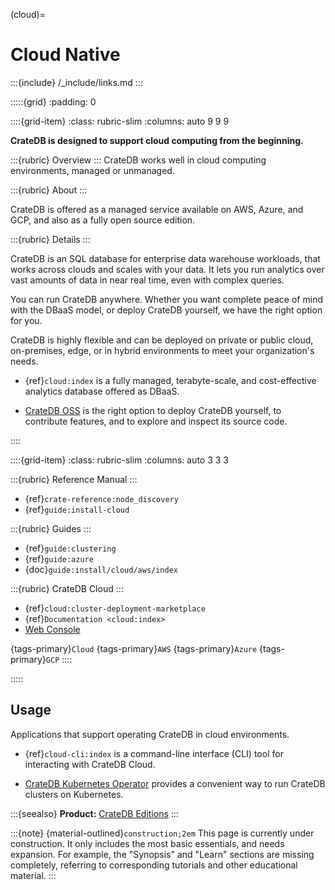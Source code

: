 (cloud)=
# Cloud Native

:::{include} /_include/links.md
:::


:::::{grid}
:padding: 0

::::{grid-item}
:class: rubric-slim
:columns: auto 9 9 9

**CrateDB is designed to support cloud computing from the beginning.**

:::{rubric} Overview
:::
CrateDB works well in cloud computing environments, managed or unmanaged.

:::{rubric} About
:::

CrateDB is offered as a managed service available on AWS, Azure, and GCP, and also
as a fully open source edition.

:::{rubric} Details
:::

CrateDB is an SQL database for enterprise data warehouse workloads,
that works across clouds and scales with your data.
It lets you run analytics over vast amounts of data in near real time,
even with complex queries.

You can run CrateDB anywhere. Whether you want complete peace of mind with the
DBaaS model, or deploy CrateDB yourself, we have the right option for you.

CrateDB is highly flexible and can be deployed on private or public cloud,
on-premises, edge, or in hybrid environments to meet your organization's
needs.

- {ref}`cloud:index` is a fully managed, terabyte-scale, and cost-effective analytics
  database offered as DBaaS.

- [CrateDB OSS] is the right option to deploy CrateDB yourself, to contribute
  features, and to explore and inspect its source code.


::::

::::{grid-item}
:class: rubric-slim
:columns: auto 3 3 3

:::{rubric} Reference Manual
:::
- {ref}`crate-reference:node_discovery`
- {ref}`guide:install-cloud`

:::{rubric} Guides
:::
- {ref}`guide:clustering`
- {ref}`guide:azure`
- {doc}`guide:install/cloud/aws/index`

:::{rubric} CrateDB Cloud
:::
- {ref}`cloud:cluster-deployment-marketplace`
- {ref}`Documentation <cloud:index>`
- [Web Console]

{tags-primary}`Cloud`
{tags-primary}`AWS`
{tags-primary}`Azure`
{tags-primary}`GCP`
::::

:::::


## Usage

Applications that support operating CrateDB in cloud environments.

- {ref}`cloud-cli:index`
  is a command-line interface (CLI) tool for interacting with CrateDB Cloud.

- [CrateDB Kubernetes Operator]
  provides a convenient way to run CrateDB clusters on Kubernetes.



:::{seealso} **Product:**
[CrateDB Editions]
:::


:::{note}
{material-outlined}`construction;2em` This page is currently under construction.
It only includes the most basic essentials, and needs expansion. For example,
the "Synopsis" and "Learn" sections are missing completely, referring to
corresponding tutorials and other educational material.
:::


[CrateDB Editions]: https://cratedb.com/database/editions
[CrateDB Kubernetes Operator]: https://github.com/crate/crate-operator/
[CrateDB OSS]: https://github.com/crate/crate
[Web Console]: https://console.cratedb.cloud/

